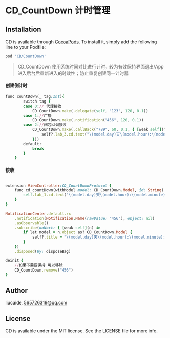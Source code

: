 # CD_CountDown 计时管理

## Installation

CD is available through [CocoaPods](https://cocoapods.org). To install
it, simply add the following line to your Podfile:

```ruby
pod 'CD/CountDown'
```
> CD_CountDown 使用系统时间对比进行计时，较为有效保持界面退出/App进入后台后重新进入的时效性；防止重复创建同一计时器
#### 创建倒计时
```ruby
func countDown(_ tag:Int){
        switch tag {
        case 0:// 代理接收
            CD_CountDown.make(.delegate(self, "123", 120, 0.1))
        case 1://广播
            CD_CountDown.make(.notification("456", 120, 0.1))
        case 2://闭包回调接收
            CD_CountDown.make(.callBack("789", 60, 0.1, { [weak self](model) in
                self?.lab_3.cd.text("\(model.day)天\(model.hour):\(model.minute):\(model.second):\(model.millisecond/100)")
            }))
        default:
            break
        }
    }
```

#### 接收
```ruby

extension ViewController:CD_CountDownProtocol {
    func cd_countDown(withModel model: CD_CountDown.Model, id: String) {
        self.lab_1.cd.text("\(model.day)天\(model.hour):\(model.minute):\(model.second):\(model.millisecond/100)")
    }
}

NotificationCenter.default.rx
    .notification(Notification.Name(rawValue: "456"), object: nil)
    .asObservable()
    .subscribe(onNext: { [weak self](n) in
        if let model = n.object as? CD_CountDown.Model {
            self?.title = "\(model.day)天\(model.hour):\(model.minute):\(model.second)"
        }
    })
    .disposed(by: disposeBag)

deinit {
    //如果不需要保持 可以移除
    CD_CountDown.remove("456")
}
```

## Author

liucaide, 565726319@qq.com

## License

CD is available under the MIT license. See the LICENSE file for more info.
